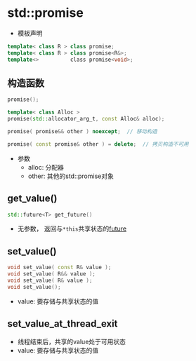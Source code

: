 # std::promise

- 模板声明

```c++
template< class R > class promise;
template< class R > class promise<R&>;
template<>          class promise<void>;
```
  
## 构造函数

```c++
promise();

template< class Alloc >  
promise(std::allocator_arg_t, const Alloc& alloc);

promise( promise&& other ) noexcept;  // 移动构造

promise( const promise& other ) = delete;  // 拷贝构造不可用
```

- 参数
  - alloc: 分配器
  - other: 其他的std::promise对象

## get_value()   

```c++
std::future<T> get_future()
```
- 无参数， 返回与`*this`共享状态的[future](std_future类模板.md)  

## set_value()

```c++
void set_value( const R& value );
void set_value( R&& value );
void set_value( R& value );
void set_value();
```
   
- value: 要存储与共享状态的值
   
## set_value_at_thread_exit

- 线程结束后，共享的value处于可用状态
- value: 要存储与共享状态的值

   